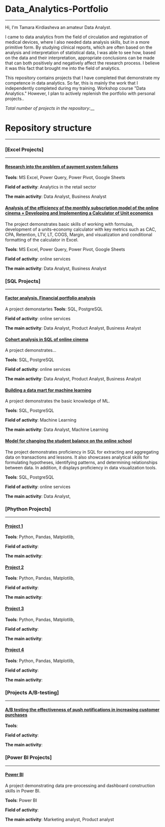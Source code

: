 # Data_Analytics-Portfolio
---

Hi, I'm Tamara Kirdiasheva an amateur Data Analyst. 

I came to data analytics from the field of circulation and registration of medical devices, where I also needed data analysis skills, but in a more primitive form. 
By studying clinical reports, which are often based on the analysis and interpretation of statistical data, I was able to see how, based on the data and their interpretation, appropriate conclusions can be made that can both positively and negatively affect the research process.
I believe it was this fact that brought me into the field of analytics.

This repository contains projects that I have completed that demonstrate my competence in data analytics. 
So far, this is mainly the work that I independently completed during my training. Workshop course "Data Analytics." 
However, I plan to actively replenish the portfolio with personal projects..

_Total number of projects in the repository:___

# Repository structure

---
### [Excel Projects]
---

#### [Research into the problem of payment system failures](links)

**Tools**: MS Excel, Power Query, Power Pivot, Google Sheets

**Field of activity**: Analytics in the retail sector

**The main activity**: Data Analyst, Business Analyst 


#### [Analysis of the efficiency of the monthly subscription model of the online cinema +  Developing and Implementing a Calculator of Unit economics](links)
The project demonstrates basic skills of working with formulas, development of a units-economy calculator with key metrics such as CAC, CPA, Retention, LTV, LT, COGS, Margin, and visualization and conditional formatting of the calculator in Excel.

**Tools**: MS Excel, Power Query, Power Pivot, Google Sheets

**Field of activity**: online services

**The main activity**: Data Analyst, Business Analyst


### [SQL Projects]
---

#### [Factor analysis. Financial portfolio analysis](links)
A project demonstartes 
**Tools**: SQL, PostgreSQL 

**Field of activity**: online services

**The main activity**: Data Analyst, Product Analyst, Business Analyst 

#### [Cohort analysis in SQL of online cinema](links)

A project demonstrates...

**Tools**: SQL, PostgreSQL 

**Field of activity**: online services

**The main activity**: Data Analyst, Product Analyst, Business Analyst 

#### [Building a data mart for machine learning](links)

A project demonstrates the basic knowledge of ML.

**Tools**: SQL, PostgreSQL 

**Field of activity**: Machine Learning

**The main activity**: Data Analyst, Machine Learning

#### [Model for changing the student balance on the online school](links)

The project demonstrates proficiency in SQL for extracting and aggregating data on transactions and lessons. 
It also showcases analytical skills for formulating hypotheses, identifying patterns, and determining relationships between data. 
In addition, it displays proficiency in data visualization tools.   

**Tools**: SQL, PostgreSQL 

**Field of activity**: online services

**The main activity**: Data Analyst,   


### [Phython Projects]
---

#### [Project 1](links)

**Tools**: Python, Pandas, Matplotlib, 

**Field of activity**:

**The main activity**: 

#### [Project 2](links)

**Tools**: Python, Pandas, Matplotlib, 

**Field of activity**:

**The main activity**: 

#### [Project 3](links)

**Tools**: Python, Pandas, Matplotlib, 

**Field of activity**:

**The main activity**: 

#### [Project 4](links)

**Tools**: Python, Pandas, Matplotlib, 

**Field of activity**:

**The main activity**: 



### [Projects A/B-testing]
---

#### [A/B testing the effectiveness of push notifications in increasing customer purchases](links)
**Tools**:

**Field of activity**:

**The main activity**: 

### [Power BI Projects]
---

#### [Power BI](links)

A project demonstrating data pre-processing and dashboard construction skills in Power BI. 

**Tools**: Power BI

**Field of activity**: 

**The main activity**: Marketing analyst, Product analyst



